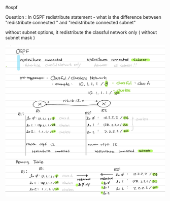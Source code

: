 #ospf

Question : In OSPF redistribute statement - what is the difference between 
"redistribute connected " and "redistribute connected subnet"

without subnet options, it redistribute the classful network only ( without subnet mask )

![](102_ospf_redi.jpg)
